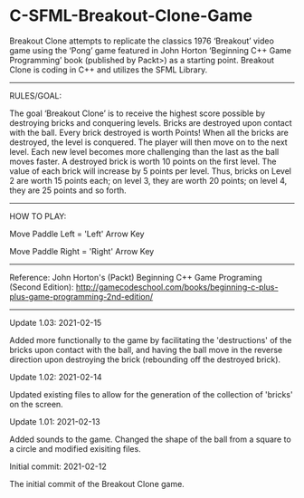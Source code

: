 # C-SFML-Breakout-Clone-Game
Breakout Clone attempts to replicate the classics 1976 ‘Breakout’ video game using the ‘Pong’ game featured in John Horton ‘Beginning C++ Game Programming’ book (published by Packt>) as a starting point.  Breakout Clone is coding in C++ and utilizes the SFML Library.

-----------------

RULES/GOAL:

The goal ‘Breakout Clone’ is to receive the highest score possible by destroying bricks and conquering levels. Bricks are destroyed upon contact with the ball. Every brick destroyed is worth Points! When all the bricks are destroyed, the level is conquered. The player will then move on to the next level. Each new level becomes more challenging than the last as the ball moves faster.
A destroyed brick is worth 10 points on the first level. The value of each brick will increase by 5 points per level. Thus, bricks on Level 2 are worth 15 points each; on level 3, they are worth 20 points; on level 4, they are 25 points and so forth.

----------------------

HOW TO PLAY:

Move Paddle Left = 'Left' Arrow Key

Move Paddle Right = 'Right' Arrow Key

---------------------

Reference:
John Horton's (Packt) Beginning C++ Game Programing (Second Edition):
http://gamecodeschool.com/books/beginning-c-plus-plus-game-programming-2nd-edition/


----------------------


Update 1.03: 2021-02-15

Added more functionally to the game by facilitating the 'destructions' of the bricks upon contact with the ball, and having the ball move in the reverse direction  upon destroying the brick (rebounding off the destroyed brick).


Update 1.02: 2021-02-14

Updated existing files to allow for the generation of the collection of 'bricks' on the screen.


Update 1.01: 2021-02-13

Added sounds to the game.  Changed the shape of the ball from a square to a circle and modified exisiting files.

Initial commit: 2021-02-12

The initial commit of the Breakout Clone game.
